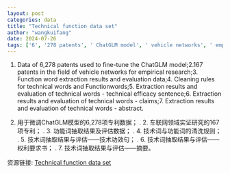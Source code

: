 ```yaml
---
layout: post
categories: data
title: "Technical function data set"
author: "wangkuifang"
date: 2024-07-26
tags: ['6', '278 patents', ' ChatGLM model', ' vehicle networks', ' empirical research', ' function word extraction', ' evaluation data', ' cleaning rules', ' technical words', ' technical efficacy sentence', ' claims', ' abstract']
---
```


1. Data of 6,278 patents used to fine-tune the ChatGLM model;2.167 patents in the field of vehicle networks for empirical research;3. Function word extraction results and evaluation data;4. Cleaning rules for technical words and Functionwords;5. Extraction results and evaluation of technical words - technical efficacy sentence;6. Extraction results and evaluation of technical words - claims;7. Extraction results and evaluation of technical words - abstract.

1. 用于微调ChatGLM模型的6,278项专利数据；  . 2. 车联网领域实证研究的167项专利；  . 3. 功能词抽取结果及评估数据；  . 4. 技术词与功能词的清洗规则；  . 5. 技术词抽取结果与评估——技术功效句；  . 6. 技术词抽取结果与评估——权利要求书；  . 7. 技术词抽取结果与评估——摘要。

资源链接: [Technical function data set](https://doi.org/10.57760/sciencedb.j00133.00404)
